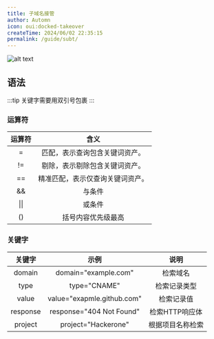 ```yaml
---
title: 子域名接管
author: Automn
icon: oui:docked-takeover
createTime: 2024/06/02 22:35:15
permalink: /guide/subt/
---
```

![alt text](/images/subt-cn.png)

## 语法
:::tip
关键字需要用双引号包裹
:::

### 运算符

|     运算符              |                  含义 |
| :----------------------: | :-----------------------: |
| =                            | 匹配，表示查询包含关键词资产。 |
|       !=       | 剔除，表示剔除包含关键词资产。 |
|       ==       | 精准匹配，表示仅查询关键词资产。 |
| && | 与条件 |
| \|\| | 或条件 |
| () | 括号内容优先级最高 |



### 关键字

|  关键字  |            示例            |      说明      |
| :------: | :------------------------: | :------------: |
|  domain  |    domain="example.com"    |    检索域名    |
|   type   |        type="CNAME"        |  检索记录类型  |
|  value   | value="exapmle.github.com" |   检索记录值   |
| response |  response="404 Not Found"  | 检索HTTP响应体 |
| project |       project="Hackerone"       | 根据项目名称检索 |
